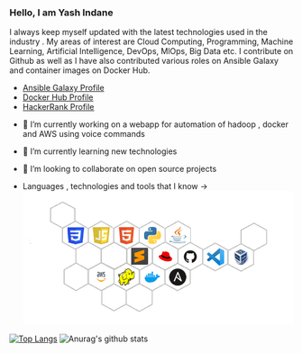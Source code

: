 ### Hello, I am Yash Indane
I always keep myself updated with the latest technologies used in the industry . My areas of interest are Cloud Computing, Programming, Machine Learning, Artificial Intelligence, DevOps, MlOps, Big Data etc. I contribute on Github as well as I have also contributed various roles on Ansible Galaxy and container images on Docker Hub.

- [Ansible Galaxy Profile](https://galaxy.ansible.com/my-content/namespaces)
- [Docker Hub Profile](https://hub.docker.com/repositories)
- [HackerRank Profile](https://www.hackerrank.com/yashindane46)

<!--
**YashIndane/YashIndane** is a ✨ _special_ ✨ repository because its `README.md` (this file) appears on your GitHub profile.-->

- 🔭 I’m currently working on a webapp for automation of hadoop , docker and AWS using voice commands
- 🌱 I’m currently learning new technologies
- 👯 I’m looking to collaborate on open source projects

- Languages , technologies and tools that I know ->
![](logos.png)



[![Top Langs](https://github-readme-stats.vercel.app/api/top-langs/?username=YashIndane&layout=compact&theme=dark)](https://github.com/anuraghazra/github-readme-stats)
![Anurag's github stats](https://github-readme-stats.vercel.app/api?username=YashIndane&show_icons=true&theme=dark&include_all_commits=true&hide=issues)
